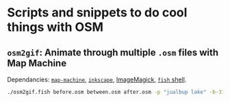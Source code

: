 # Scripts and snippets to do cool things with OSM

## `osm2gif`: Animate through multiple `.osm` files with Map Machine

Dependancies: [`map-machine`](https://github.com/enzet/map-machine), [`inkscape`](https://inkscape.org/), [ImageMagick](https://imagemagick.org/), [`fish` shell](https://fishshell.com/).

```sh
./osm2gif.fish before.osm between.osm after.osm -p "jualbup lake" -b-31.9568,115.8137,-31.9557,115.8162 
```

